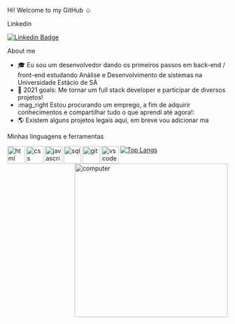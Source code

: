 Hi! Welcome to my GitHub :relaxed:

Linkedin 
 
[![Linkedin Badge](https://img.shields.io/badge/-Igor%20Freitas-6633cc?style=flat-square&logo=Linkedin&logoColor=white&link=https://https://www.linkedin.com/in/igor-freitas-b91064142//)](https://www.linkedin.com/in/igor-freitas-b91064142/) 




About me

- :mortar_board: Eu sou um desenvolvedor dando os primeiros passos em back-end / front-end estudando Análise e Desenvolvimento de sistemas na Universidade Estácio de SÁ
- :confetti_ball: 2021 goals: Me tornar um full stack developer e participar de diversos projetos!
- :mag_right Estou procurando um emprego, a fim de adquirir conhecimentos e compartilhar tudo o que aprendi até agora!:
- :earth_americas: Existem alguns projetos legais aqui, em breve vou adicionar ma




Minhas linguagens  e ferramentas 

<img align="left" width="40px" alt="html" src="https://user-images.githubusercontent.com/77635828/113378137-a16ced00-934c-11eb-9096-250ed891a91a.png">
<img align="left" width="40px" alt="css" src="https://user-images.githubusercontent.com/77635828/113378216-dbd68a00-934c-11eb-83f3-9745fd7afacc.png">
<img align="left" width="40px" alt="javascript" src="https://user-images.githubusercontent.com/77635828/113378444-6b7c3880-934d-11eb-805d-42e40554e0af.png">
<img align="left" width="40px" alt="sql" src="https://user-images.githubusercontent.com/77635828/113378580-bdbd5980-934d-11eb-9867-22af7cecf00c.png">
<img align="left" width="40px" alt="git" src="https://user-images.githubusercontent.com/77635828/113378614-d7f73780-934d-11eb-8a16-ec79486a7032.png">
<img align="left" width="40px" alt="vscode" src="https://user-images.githubusercontent.com/77635828/113379292-7a63ea80-934f-11eb-9a2a-e17485badcf8.png">

[![Top Langs](https://github-readme-stats.vercel.app/api/top-langs/?username=igorandrade1&show_icons=true&theme=tokyonight)](https://github.com/Igorandrade1/github-readme-stats)


<img align="right" width="350px" alt="computer" src="https://user-images.githubusercontent.com/77635828/113380321-48a05300-9352-11eb-85ba-e9c298d233b9.png">






